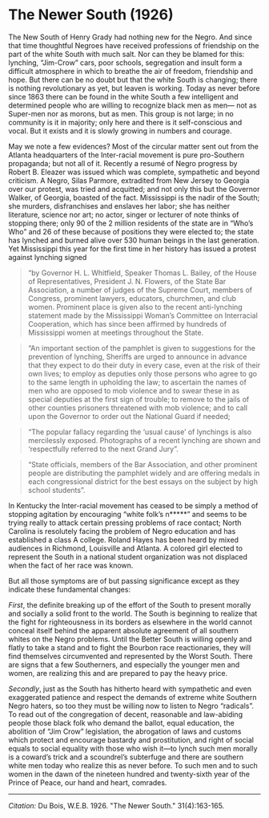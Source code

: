 # The Newer South (1926)

The New South of Henry Grady had nothing new for the Negro. And since that time thoughtful Negroes have received professions of friendship on the part of the white South with much salt. Nor can they be blamed for this: lynching, “Jim-Crow” cars, poor schools, segregation and insult form a difficult atmosphere in which to breathe the air of freedom, friendship and hope. But there can be no doubt but that the white South is changing; there is nothing revolutionary as yet, but leaven is working. Today as never before since 1863 there can be found in the white South a few intelligent and determined people who are willing to recognize black men as men— not as Super-men nor as morons, but as men. This group is not large; in no community is it in majority; only here and there is it self-conscious and vocal. But it exists and it is slowly growing in numbers and courage.

May we note a few evidences? Most of the circular matter sent out from the Atlanta headquarters of the Inter-racial movement is pure pro-Southern propaganda; but not all of it. Recently a resumé of Negro progress by Robert B. Eleazer was issued which was complete, sympathetic and beyond criticism. A Negro, Silas Parmore, extradited from New Jersey to Georgia over our protest, was tried and acquitted; and not only this but the Governor Walker, of Georgia, boasted of the fact. Mississippi is the nadir of the South; she murders, disfranchises and enslaves her labor; she has neither literature, science nor art; no actor, singer or lecturer of note thinks of stopping there; only 90 of the 2 million residents of the state are in “Who’s Who” and 26 of these because of positions they were elected to; the state has lynched and burned alive over 530 human beings in the last generation. Yet Mississippi this year for the first time in her history has issued a protest against lynching signed
> “by Governor H. L. Whitfield, Speaker Thomas L. Bailey, of the House of Representatives, President J. N. Flowers, of the State Bar Association, a number of judges of the Supreme Court, members of Congress, prominent lawyers, educators, churchmen, and club women. Prominent place is given also to the recent anti-lynching statement made by the Mississippi Woman’s Committee on Interracial Cooperation, which has since been affirmed by hundreds of Mississippi women at meetings throughout the State.

>  “An important section of the pamphlet is given to suggestions for the prevention of lynching, Sheriffs are urged to announce in advance that they expect to do their duty in every case, even at the risk of their own lives; to employ as deputies only those persons who agree to go to the same length in upholding the law; to ascertain the names of men who are opposed to mob violence and to swear these in as special deputies at the first sign of trouble; to remove to the jails of other counties prisoners threatened with mob violence; and to call upon the Governor to order out the National Guard if needed;

>  “The popular fallacy regarding the ‘usual cause’ of lynchings is also mercilessly exposed. Photographs of a recent lynching are shown and ‘respectfully referred to the next Grand Jury”.

> “State officials, members of the Bar Association, and other prominent people are distributing the pamphlet widely and are offering medals in each congressional district for the best essays on the subject by high school students”.

In Kentucky the Inter-racial movement has ceased to be simply a method of stopping agitation by encouraging “white folk’s n*****” and seems to be trying really to attack certain pressing problems of race contact; North Carolina is resolutely facing the problem of Negro education and has established a class A college. Roland Hayes has been heard by mixed audiences in Richmond, Louisville and Atlanta. A colored girl elected to represent the South in a national student organization was not displaced when the fact of her race was known.

But all those symptoms are of but passing significance except as they indicate these fundamental changes:

*First*, the definite breaking up of the effort of the South to present morally and socially a solid front to the world. The South is beginning to realize that the fight for righteousness in its borders as elsewhere in the world cannot conceal itself behind the apparent absolute agreement of all southern whites on the Negro problems. Until the Better South is willing openly and flatly to take a stand and to fight the Bourbon race reactionaries, they will find themselves circumvented and represented by the Worst South. There are signs that a few Southerners, and especially the younger men and women, are realizing this and are prepared to pay the heavy price.

*Secondly*, just as the South has hitherto heard with sympathetic and even exaggerated patience and respect the demands of extreme white Southern Negro haters, so too they must be willing now to listen to Negro “radicals”. To read out of the congregation of decent, reasonable and law-abiding people those black folk who demand the ballot, equal education, the abolition of “Jim Crow” legislation, the abrogation of laws and customs which protect and encourage bastardy and prostitution, and right of social equals to social equality with those who wish it—to lynch such men morally is a coward’s trick and a scoundrel’s subterfuge and there are southern white men today who realize this as never before. To such men and to such women in the dawn of the nineteen hundred and twenty-sixth year of the Prince of Peace, our hand and heart, comrades.

________________
*Citation:* Du Bois, W.E.B. 1926. "The Newer South."  31(4):163-165.